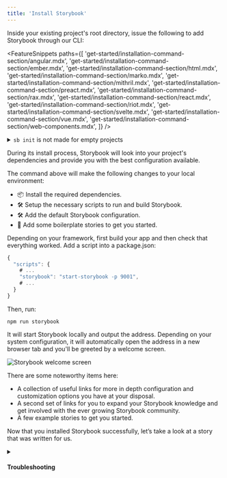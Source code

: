 ```yaml
---
title: 'Install Storybook'
---
```


Inside your existing project's root directory, issue the following to add Storybook through our CLI:

<!-- prettier-ignore-start -->
<FeatureSnippets
  paths={[
   'get-started/installation-command-section/angular.mdx',
   'get-started/installation-command-section/ember.mdx',
   'get-started/installation-command-section/html.mdx',
   'get-started/installation-command-section/marko.mdx',
   'get-started/installation-command-section/mithril.mdx',
   'get-started/installation-command-section/preact.mdx',
   'get-started/installation-command-section/rax.mdx',
   'get-started/installation-command-section/react.mdx',
   'get-started/installation-command-section/riot.mdx',
   'get-started/installation-command-section/svelte.mdx',
   'get-started/installation-command-section/vue.mdx',
   'get-started/installation-command-section/web-components.mdx',
  ]}
/>

<!-- prettier-ignore-end -->

<details>

<summary><code>sb init</code> is not made for empty projects</summary>

Storybook needs to be installed into a project that is already setup with a framework. It will not work on an empty project. There are many ways to bootstrap an app in given framework including:

- 📦 [Create React App](https://reactjs.org/docs/create-a-new-react-app.html)
- 📦 [Vue CLI](https://cli.vuejs.org/)
- 📦 [Ember CLI](https://guides.emberjs.com/release/getting-started/quick-start/)
- Or any other tooling available.

</details>

During its install process, Storybook will look into your project's dependencies and provide you with the best configuration available.

The command above will make the following changes to your local environment:

- 📦 Install the required dependencies.
- 🛠 Setup the necessary scripts to run and build Storybook.
- 🛠 Add the default Storybook configuration.
- 📝 Add some boilerplate stories to get you started.

Depending on your framework, first build your app and then check that everything worked. Add a script into a package.json:

```javascript
{
  "scripts": {
    # ...
    "storybook": "start-storybook -p 9001",
    # ...
  }
}
```

Then, run:

```shell
npm run storybook
```

It will start Storybook locally and output the address. Depending on your system configuration, it will automatically open the address in a new browser tab and you'll be greeted by a welcome screen.

![Storybook welcome screen](./example-welcome.png)

There are some noteworthy items here:

- A collection of useful links for more in depth configuration and customization options you have at your disposal.
- A second set of links for you to expand your Storybook knowledge and get involved with the ever growing Storybook community.
- A few example stories to get you started.

Now that you installed Storybook successfully, let’s take a look at a story that was written for us.

<details>
<summary><h4>Troubleshooting</h4></summary>

Below is a curated list to get you unblocked while adding Storybook to your project.

<!-- You can use the `--type` flag to tell Storybook to configure itself based on the flag.

For instance you can use:

- `--type react` to setup Storybook with the React configuration options.
- `--type vue` to setup Storybook with the Vue configuration options.
- `--type angular` to setup Storybook with the Angular configuration options. -->


<!-- prettier-ignore-start -->

<FeatureSnippets
  paths={[
   'get-started/installation-problems/angular.mdx',
   'get-started/installation-problems/ember.mdx',
   'get-started/installation-problems/html.mdx',
   'get-started/installation-problems/marko.mdx',
   'get-started/installation-problems/mithril.mdx',
   'get-started/installation-problems/preact.mdx',
   'get-started/installation-problems/rax.mdx',
   'get-started/installation-problems/react.mdx',
   'get-started/installation-problems/riot.mdx',
   'get-started/installation-problems/svelte.mdx',
   'get-started/installation-problems/vue.mdx',
   'get-started/installation-problems/web-components.mdx',
  ]}
/>

<!-- prettier-ignore-end -->

If all else fails, try asking for [help](https://storybook.js.org/support)

</details>
